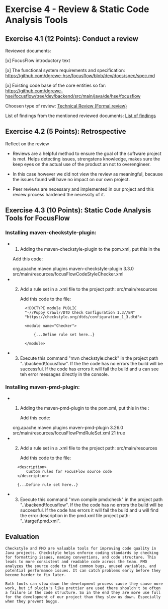 # Exercise 4 - Review & Static Code Analysis Tools

## Exercise 4.1 (12 Points): Conduct a review

Reviewed documents:

[x] FocusFlow introductory text

[x] The functional system requirements and specification: https://github.com/dgrewe-hse/focusflow/blob/dev/docs/spec/spec.md

[x] Existing code base of the core entities so far: https://github.com/dgrewe-hse/focusflow/tree/dev/backend/src/main/java/de/hse/focusflow

Choosen type of review: [Technical Review (Formal review)](master_review_document.md)

List of findings from the mentioned reviewed documents: [List of findings](ListOfFindings.md)

## Exercise 4.2 (5 Points): Retrospective

Reflect on the review

- Reviews are a helpful method to ensure the goal of the software project is met. Helps detecting issues, strengstens knowledge, makes sure the keep eyes on the actual use of the product an not to overengineer.

- In this case however we did not view the review as meaningful, because the issues found will have no impact on our own project.

- Peer reviews are necessary and implemented in our project and this review process hardened the necessity of it.

## Exercise 4.3 (10 Points): Static Code Analysis Tools for FocusFlow

### Installing maven-checkstyle-plugin:

- 1.  Adding the maven-checkstyle-plugin to the pom.xml, put this in the <plugins>

  Add this code:

    <plugin>
    <groupId>org.apache.maven.plugins</groupId>
    <artifactId>maven-checkstyle-plugin</artifactId>
    <version>3.3.0</version>
        <configuration>
            <configLocation>src/main/resources/focusFlowCodeStyleChecker.xml</configLocation>
        </configuration>
    </plugin>

- 2.  Add a rule set in a .xml file to the project path: src/main/resources

      Add this code to the file:

      <?xml version="1.0"?>

            <!DOCTYPE module PUBLIC
            "-//Puppy Crawl//DTD Check Configuration 1.3//EN"
            "https://checkstyle.org/dtds/configuration_1_3.dtd">

            <module name="Checker">

                {...Define rule set here..}

            </module>

      </module>

- 3.  Execute this command "mvn checkstyle:check" in the project path "..\backend\focusflow".
      If the the code has no errors the build will be successful.
      If the code has errors it will fail the build and u can see teh error messages directly in the console.

### Installing maven-pmd-plugin:

- 1. Adding the maven-pmd-plugin to the pom.xml, put this in the <plugins>:

     Add this code:

    <plugin>
        <groupId>org.apache.maven.plugins</groupId>
        <artifactId>maven-pmd-plugin</artifactId>
        <version>3.26.0</version>
        <configuration>
            <rulesets>
                <ruleset>src/main/resources/focusFlowPmdRuleSet.xml</ruleset>
            </rulesets>
            <targetJdk>21</targetJdk>
            <failOnViolation>true</failOnViolation>
        </configuration>
    </plugin>

- 2. Add a rule set in a .xml file to the project path: src/main/resources

     Add this code to the file:

    <?xml version="1.0"?>

    <ruleset name="focusflow PMD Rules">

        <description>
            Custom rules for FocusFlow source code
        </description>

        {...Define rule set here..}

    </ruleset>

- 3. Execute this command "mvn compile pmd:check" in the project path "..\backend\focusflow".
     If the the code has no errors the build will be successful.
     If the code has errors it will fail the build and u will find the error description in the pmd.xml file project path: "..\target\pmd.xml".

## Evaluation

    Checkstyle and PMD are valuable tools for improving code quality in Java projects. Checkstyle helps enforce coding standards by checking for formatting issues, naming conventions, and code structure. This leads to more consistent and readable code across the team. PMD analyzes the source code to find common bugs, unused variables, and potential performance issues. It can catch problems early before they become harder to fix later.

    Both tools can slow down the development process cause they cause more work, but if plugin's like prettier are used there shouldn't be often a failure in the code structure. So in the end they are more use full for the development of our project than they slow us down. Especially when they prevent buggs.
